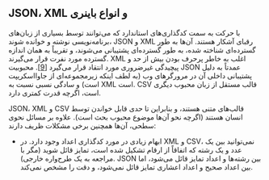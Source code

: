## JSON، XML و انواع باینری 

با حرکت به سمت کدگذاری‌های استاندارد که می‌توانند توسط بسیاری از زبان‌های برنامه‌نویسی نوشته و خوانده شوند، JSON
و XML رقبای آشکار هستند. آن‌ها به طور گسترده‌ای شناخته شده، به طور گسترده‌ای پشتیبانی می‌شوند، و تقریباً به همان اندازه گسترده
مورد نفرت قرار می‌گیرند. XML اغلب به خاطر پرحرف بودن بیش از حد و پیچیدگی غیرضروری مورد انتقاد قرار می‌گیرد
[[9](ch04.html#XMLSExp)]. محبوبیت JSON عمدتاً به دلیل پشتیبانی
داخلی آن در مرورگرهای وب (به لطف اینکه زیرمجموعه‌ای از جاوااسکریپت است) و سادگی نسبی
نسبت به XML است. CSV قالب مستقل از زبان محبوب دیگری است، اگرچه قدرت کمتری دارد.

JSON، XML و CSV قالب‌های متنی هستند، و بنابراین تا حدی قابل خواندن توسط انسان هستند (اگرچه نحو آن‌ها
موضوع محبوب بحث است). علاوه بر مسائل نحوی سطحی، آن‌ها همچنین برخی
مشکلات ظریف دارند:

* ابهام زیادی در مورد کدگذاری اعداد وجود دارد. در XML و CSV، نمی‌توانید بین
یک عدد و یک رشته که اتفاقاً از ارقام تشکیل شده است، تمایز قائل شوید (مگر با مراجعه به یک طرح‌واره
خارجی). JSON بین رشته‌ها و اعداد تمایز قائل می‌شود، اما بین اعداد صحیح و
اعداد اعشاری تمایز قائل نمی‌شود، و دقت را مشخص نمی‌کند.